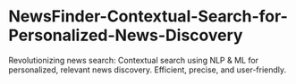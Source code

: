 # NewsFinder-Contextual-Search-for-Personalized-News-Discovery
Revolutionizing news search: Contextual search using NLP &amp; ML for personalized, relevant news discovery. Efficient, precise, and user-friendly.
